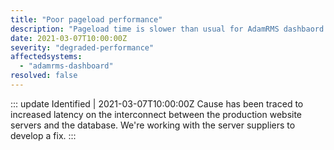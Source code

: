 ```yaml
---
title: "Poor pageload performance"
description: "Pageload time is slower than usual for AdamRMS dashbaord users"
date: 2021-03-07T10:00:00Z
severity: "degraded-performance"
affectedsystems:
  - "adamrms-dashboard"
resolved: false
---
```


::: update Identified | 2021-03-07T10:00:00Z
Cause has been traced to increased latency on the interconnect between the production website servers and the database. We're working with the server suppliers to develop a fix. 
:::
